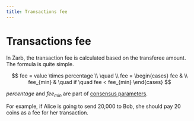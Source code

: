 ```yaml
---
title: Transactions fee
---
```


# Transactions fee

In Zarb, the transaction fee is calculated based on the transferee amount. The formula is quite
simple.

<span v-pre>

$$
fee = value \times percentage
\\
\quad
\\
fee =
\begin{cases}
fee & \\
fee_{min} &  \quad if \quad fee < fee_{min}
\end{cases}
$$

</span>

<span v-pre>$percentage$</span> and <span v-pre>$fee_{min}$</span> are part of
[consensus parameters](../basic/genesis.md).

For example, if Alice is going to send 20,000 to Bob, she should pay 20 coins as a fee for her
transaction.
